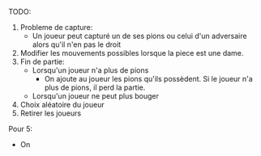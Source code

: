 TODO:
1) Probleme de capture:
	- Un joueur peut capturé un de ses pions ou celui d'un adversaire alors qu'il n'en pas le 	 droit
2) Modifier les mouvements possibles lorsque la piece est une dame.
3) Fin de partie:
	- Lorsqu'un joueur n'a plus de pions
    	- On ajoute au joueur les pions qu'ils possèdent. Si le joueur n'a plus de pions, il perd la partie.
	- Lorsqu'un joueur ne peut plus bouger
4) Choix aléatoire du joueur
5) Retirer les joueurs



Pour 5:
- On 